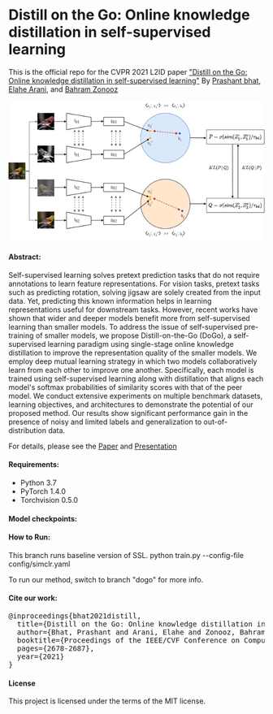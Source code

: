 # Distill on the Go: Online knowledge distillation in self-supervised learning

This is the official repo for the CVPR 2021 L2ID paper ["Distill on the Go: Online knowledge distillation in 
self-supervised learning"](https://openaccess.thecvf.com/content/CVPR2021W/LLID/html/Bhat_Distill_on_the_Go_Online_Knowledge_Distillation_in_Self-Supervised_Learning_CVPRW_2021_paper.html)
By [Prashant bhat](https://scholar.google.com/citations?view_op=list_works&hl=en&user=jrEETfgAAAAJ),
[Elahe Arani](https://www.researchgate.net/profile/Elahe-Arani), 
and [Bahram Zonooz](https://scholar.google.com/citations?hl=en&user=FZmIlY8AAAAJ)

![alt text](images/dogo.png "ACT")

#### Abstract: 
Self-supervised learning solves pretext prediction tasks that do not require annotations to learn feature representations.
For vision tasks, pretext tasks such as predicting rotation, solving jigsaw are solely created from the input data. Yet, 
predicting this known information helps in learning representations useful for downstream tasks. However, recent works
have shown that wider and deeper models benefit more from self-supervised learning than smaller models. To address the 
issue of self-supervised pre-training of smaller models, we propose Distill-on-the-Go (DoGo), a self-supervised learning 
paradigm using single-stage online knowledge distillation to improve the representation quality of the smaller models. 
We employ deep mutual learning strategy in which two models collaboratively learn from each other to improve one another. 
Specifically, each model is trained using self-supervised learning along with distillation that aligns each model's 
softmax probabilities of similarity scores with that of the peer model. We conduct extensive experiments on multiple 
benchmark datasets, learning objectives, and architectures to demonstrate the potential of our proposed method. 
Our results show significant performance gain in the presence of noisy and limited labels and generalization to 
out-of-distribution data.

For details, please see the
[Paper](https://openaccess.thecvf.com/content/CVPR2021W/LLID/html/Bhat_Distill_on_the_Go_Online_Knowledge_Distillation_in_Self-Supervised_Learning_CVPRW_2021_paper.html)
and [Presentation](https://www.youtube.com/watch?v=Sfs5ya2vEyg&ab_channel=NeurAI) 


#### Requirements: 
* Python 3.7 
* PyTorch 1.4.0
* Torchvision 0.5.0

#### Model checkpoints: 


#### How to Run:
This branch runs baseline version of SSL. 
 python train.py --config-file  config/simclr.yaml
 
 To run our method, switch to branch "dogo" for more info. 

#### Cite our work:
<pre>
@inproceedings{bhat2021distill,
  title={Distill on the Go: Online knowledge distillation in self-supervised learning},
  author={Bhat, Prashant and Arani, Elahe and Zonooz, Bahram},
  booktitle={Proceedings of the IEEE/CVF Conference on Computer Vision and Pattern Recognition},
  pages={2678-2687},
  year={2021}
}
</pre>

#### License
This project is licensed under the terms of the MIT license.